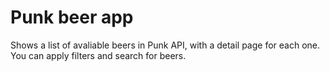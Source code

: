 # Punk beer app
Shows a list of avaliable beers in Punk API, with a detail page for each one. You can apply filters and search for beers.

